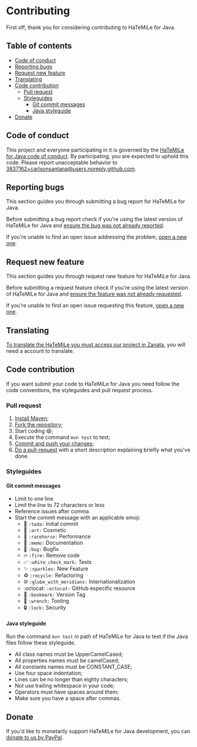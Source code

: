 # Contributing

First off, thank you for considering contributing to HaTeMiLe for Java.

## Table of contents

* [Code of conduct](#code-of-conduct)
* [Reporting bugs](#reporting-bugs)
* [Request new feature](#request-new-feature)
* [Translating](#translating)
* [Code contribution](#code-contribution)
  * [Pull request](#pull-request)
  * [Styleguides](#styleguides)
    * [Git commit messages](#git-commit-messages)
    * [Java styleguide](#java-styleguide)
* [Donate](#donate)

## Code of conduct

This project and everyone participating in it is governed by the [HaTeMiLe for Java code of conduct](CODE_OF_CONDUCT.md). By participating, you are expected to uphold this code. Please report unacceptable behavior to [3837162+carlsonsantana@users.noreply.github.com](mailto:3837162+carlsonsantana@users.noreply.github.com).

## Reporting bugs

This section guides you through submitting a bug report for HaTeMiLe for Java.

Before submitting a bug report check if you're using the latest version of HaTeMiLe for Java and [ensure the bug was not already reported](https://github.com/hatemile/hatemile-for-java/issues).

If you're unable to find an open issue addressing the problem, [open a new one](https://github.com/hatemile/hatemile-for-java/issues/new).

## Request new feature

This section guides you through request new feature for HaTeMiLe for Java.

Before submitting a request feature check if you're using the latest version of HaTeMiLe for Java and [ensure the feature was not already requested](https://github.com/hatemile/hatemile-for-java/issues).

If you're unable to find an open issue requesting this feature, [open a new one](https://github.com/hatemile/hatemile-for-java/issues/new).

## Translating

[To translate the HaTeMiLe you must access our project in Zanata](https://translate.zanata.org/project/view/hatemile), you will need a account to translate.

## Code contribution

If you want submit your code to HaTeMiLe for Java you need follow the code conventions, the styleguides and pull request process.

### Pull request

1. [Install Maven](https://maven.apache.org/install.html);
2. [Fork the repository](https://help.github.com/articles/fork-a-repo/);
3. Start coding :smile:;
4. Execute the command `mvn test` to test;
5. [Commit and push your changes](https://help.github.com/articles/adding-a-file-to-a-repository-using-the-command-line/);
6. [Do a pull-request](https://help.github.com/articles/creating-a-pull-request/) with a short description explaining briefly what you've done.

### Styleguides

#### Git commit messages

* Limit to one line
* Limit the line to 72 characters or less
* Reference issues after comma
* Start the commit message with an applicable emoji:
  * :tada: `:tada:` Initial commit
  * :art: `:art:` Cosmetic
  * :racehorse: `:racehorse:` Performance
  * :memo: `:memo:` Documentation
  * :bug: `:bug:` Bugfix
  * :fire: `:fire:` Remove code
  * :white_check_mark: `:white_check_mark:` Tests
  * :sparkles: `:sparkles:` New Feature
  * :recycle: `:recycle:` Refactoring
  * :globe_with_meridians: `:globe_with_meridians:` Internationalization
  * :octocat: `:octocat:` GitHub especific resource
  * :bookmark: `:bookmark:` Version Tag
  * :wrench: `:wrench:` Tooling
  * :lock: `:lock:` Security

#### Java styleguide

Run the command `mvn test` in path of HaTeMiLe for Java to test if the Java files follow these styleguide.

* All class names must be UpperCamelCased;
* All properties names must be camelCased;
* All constants names must be CONSTANT_CASE;
* Use four space indentation;
* Lines can be no longer than eighty characters;
* Not use trailing whitespace in your code;
* Operators must have spaces around them;
* Make sure you have a space after commas.
  
## Donate
  
If you'd like to monetarily support HaTeMiLe for Java development, you can [donate to us by PayPal](https://www.paypal.com/cgi-bin/webscr?cmd=_s-xclick&hosted_button_id=JSM3YP3AWH87Y).
